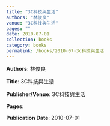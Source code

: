 ```yaml
---
title: "3C科技與生活"
authors: "林俊良"
venue: "3C科技與生活"
pages: ""
date: 2010-07-01
collection: books
category: books
permalink: /books/2010-07-3c科技與生活
---
```


**Authors**: 林俊良

**Title**: 3C科技與生活

**Publisher/Venue**: 3C科技與生活

**Pages**: 

**Publication Date**: 2010-07-01
